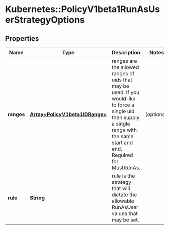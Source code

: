# Kubernetes::PolicyV1beta1RunAsUserStrategyOptions

## Properties
Name | Type | Description | Notes
------------ | ------------- | ------------- | -------------
**ranges** | [**Array&lt;PolicyV1beta1IDRange&gt;**](PolicyV1beta1IDRange.md) | ranges are the allowed ranges of uids that may be used. If you would like to force a single uid then supply a single range with the same start and end. Required for MustRunAs. | [optional] 
**rule** | **String** | rule is the strategy that will dictate the allowable RunAsUser values that may be set. | 


